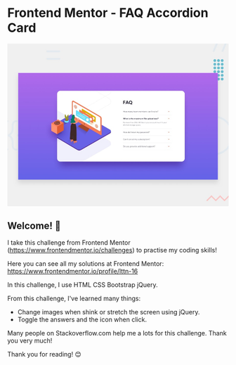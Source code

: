 # Frontend Mentor - FAQ Accordion Card

![Design preview for the FAQ Accordion Card coding challenge](./design/desktop-preview.jpg)

## Welcome! 👋

I take this challenge from Frontend Mentor (https://www.frontendmentor.io/challenges) to practise my coding skills!

Here you can see all my solutions at Frontend Mentor: https://www.frontendmentor.io/profile/lttn-16

In this challenge, I use HTML CSS Bootstrap jQuery.  

From this challenge, I've learned many things:

- Change images when shink or stretch the screen using jQuery.
- Toggle the answers and the icon when click.

Many people on Stackoverflow.com help me a lots for this challenge. Thank you very much!

Thank you for reading! 😊
